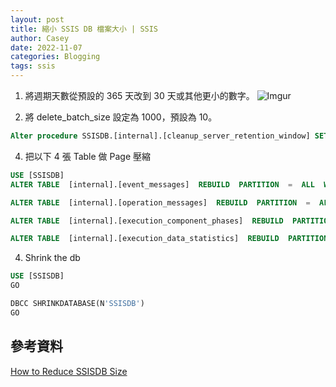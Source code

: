 ```yaml
---
layout: post
title: 縮小 SSIS DB 檔案大小 | SSIS
author: Casey
date: 2022-11-07
categories: Blogging
tags: ssis
---
```


1. 將週期天數從預設的 365 天改到 30 天或其他更小的數字。
![Imgur](https://i.imgur.com/pY2Rf6P.png)

2.  將 delete_batch_size 設定為 1000，預設為 10。

```sql
Alter procedure SSISDB.[internal].[cleanup_server_retention_window] SET @delete_batch_size  =  1000
```


4. 把以下 4 張 Table 做 Page 壓縮

```sql
USE [SSISDB]
ALTER TABLE  [internal].[event_messages]  REBUILD  PARTITION  =  ALL  WITH (DATA_COMPRESSION  =  PAGE)

ALTER TABLE  [internal].[operation_messages]  REBUILD  PARTITION  =  ALL  WITH (DATA_COMPRESSION  =  PAGE)

ALTER TABLE  [internal].[execution_component_phases]  REBUILD  PARTITION  =  ALL  WITH (DATA_COMPRESSION  =  PAGE)

ALTER TABLE  [internal].[execution_data_statistics]  REBUILD  PARTITION  =  ALL  WITH (DATA_COMPRESSION  =  PAGE)
```

4. Shrink the db

```sql
USE [SSISDB]
GO

DBCC SHRINKDATABASE(N'SSISDB')
GO
```

## 參考資料
[How to Reduce SSISDB Size](https://sqlvikas.blogspot.com/2014/08/how-to-reduce-ssisdb-size-issue-ssisdb.html)